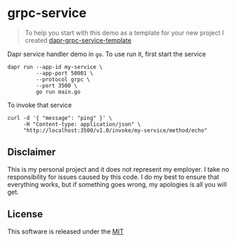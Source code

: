# grpc-service

> To help you start with this demo as a template for your new project I created [dapr-grpc-service-template](https://github.com/mchmarny/dapr-grpc-service-template)

Dapr service handler demo in `go`. To use run it, first start the service

```shell
dapr run --app-id my-service \
		 --app-port 50001 \
		 --protocol grpc \
		 --port 3500 \
         go run main.go
```

To invoke that service

```shell
curl -d '{ "message": "ping" }' \
     -H "Content-type: application/json" \
     "http://localhost:3500/v1.0/invoke/my-service/method/echo"
```

## Disclaimer

This is my personal project and it does not represent my employer. I take no responsibility for issues caused by this code. I do my best to ensure that everything works, but if something goes wrong, my apologies is all you will get.

## License

This software is released under the [MIT](./LICENSE)
